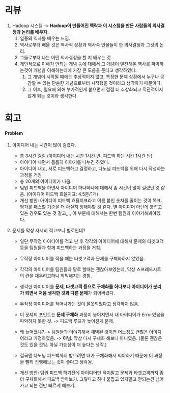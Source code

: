 # 리뷰
1. Hadoop 시스템 -> **Hadoop이 만들어진 맥락과 이 시스템을 만든 사람들의 의사결정과 논리를 배우자.**
   1. 일종의 역사를 배우는 느낌.
   2. 역사로부터 배울 것은 역사적 상황과 역사속 인물들이 한 의사결정과 그것의 논리.
   3. 그들로부터 나는 어떤 의사결정을 할 지 배우는 것.
   4. 개인적으로 이해가 안되는 개념 등에 대해서 그 개념이 발전해온 역사를 파악하는것이 개념을 이해하는데에 가장 큰 도움을 준다고 생각하였다.
      1. 그 개념이 시작될 때에는 추상적이지 않고, 특정한 문제 상황에서 누구나 공감할 수 있는 단순한 개념으로부터 시작했을 것이라고 생각하기 때문이다.
      2. 그 이후, 필요에 의해 부가적인게 붙으면서 점점 더 추상화되고 직관적이지 않게 되는 것이라 생각한다.

# 회고
#### Problem
1. 아이디어 내는 시간이 많이 걸렸다.
   - 총 3시간 걸림 (아이디어 내는 시간 1시간 반, 피드백 하는 시간 1시간 반)
   - 아이디어 내면서 틈틈히 이야기를 나누긴 하였다.
   - 아이디어 내고, 서로 피드백하고 결정하고, 다노님 피드백을 위해 다시 작성하는 과정을 거침
   - 총 20개의 아이디어가 나옴. 
   - 팀원 피드백을 하면서 아이디어 하나하나에 대해서 좀 시간이 많이 걸렸던 것 같음. (아이디어 피드백 효율지표: 4.5분/1개)
   - 개선 방안: 아이디어 피드백 효율지표라고 이름 붙인 숫자를 줄이는 것이 목표. 평가를 패스할 기준을 더 확실히 정해야할 것 같다. 별 아이디어 아닌데 붙잡고 있는 경우도 있는 것 같고,,,, 이 부분에 대해서는 한번 팀원과 이야기해봐야겠다. 

2. 문제를 막상 자세히 적고보니 별로인데?
   - 일단 무작정 아이디어를 적고 난 후 각각의 아이디어에 대해서 문제와 타겟고객 등을 팀원들과 함께 피드백하는 과정을 거침.
   - 무작정 아이디어를 적을 때는 타겟고객과 문제를 구체화하지 않았음.
   - 각각의 아이디어를 팀원들과 말로 할때는 괜찮아보였는데, 막상 스프레드시트의 칸을 채우려고하니 막막해지는 경험.
   - 생각한 아이디어를 **문제, 타겟고객 등으로 구체화를 하다보니 아이디어가 분리가 되면서 처음 생각한 것과 다른 문제**가 되어버렸다.
   - 무작정 아이디어를 적어나가는 것이 잘못되었다고 생각하지 않음.
   - 이 문제의 포인트는 **문제 구체화** 과정이 늦어지면서 내 아이디어가 Error였음을 파악하지 못한 것. -> 피드백 루프가 늦어진게 문제.
   - 왜 늦어졌냐? -> 팀원들과 이야기해서 채택된 것이면 어느정도 괜찮은 아이디어라고 가정하였음. -> **아님.** 막상 다시 구체화 해보니 아니였음. (물론 괜찮은 것도 있을 것임. 아닐 가능성이 더 높다는 생각.)
   - 결국앤 다노님 피드백까지 받으려면 내가 구체화해서 써야하기 때문에 이 과정을 빨리 진행해보는 것이 좋다고 생각됨.

   - 개선 방안: 팀원 피드백 하기전에 아이디어만 적지말고 문제와 타겟고객까지 좀더 구체화해서 피드백 받아보기. 그렇다고 하나 붙잡고 있지말고 안되는건 넘어가고 되는 건만 빠르게 해보기.
